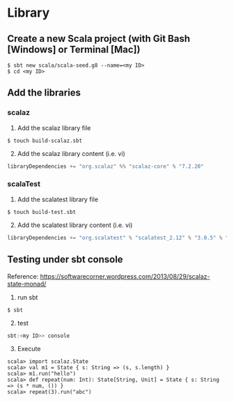 # Library

## Create a new Scala project (with Git Bash [Windows] or Terminal [Mac])

```shell
$ sbt new scala/scala-seed.g8 --name=<my ID>
$ cd <my ID>
```

## Add the libraries

### scalaz

1. Add the scalaz library file

```shell
$ touch build-scalaz.sbt
```

2.  Add the scalaz library content (i.e. vi)

```scala
libraryDependencies += "org.scalaz" %% "scalaz-core" % "7.2.20"
```

### scalaTest

1. Add the scalatest library file

```shell
$ touch build-test.sbt
```

2.  Add the scalatest library content (i.e. vi)

```scala
libraryDependencies += "org.scalatest" % "scalatest_2.12" % "3.0.5" % "test"
```

## Testing under sbt console

Reference: https://softwarecorner.wordpress.com/2013/08/29/scalaz-state-monad/

1. run sbt

```shell
$ sbt
```

2. test

```scala
sbt:<my ID>> console
```

3. Execute

```
scala> import scalaz.State
scala> val m1 = State { s: String => (s, s.length) }
scala> m1.run("hello")
scala> def repeat(num: Int): State[String, Unit] = State { s: String => (s * num, ()) }
scala> repeat(3).run("abc")
```



